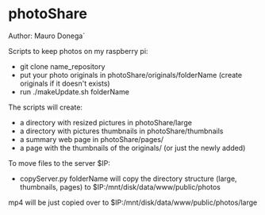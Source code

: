 # photoShare

Author: Mauro Donega`

Scripts to keep photos on my raspberry pi:
- git clone name_repository
- put your photo originals in photoShare/originals/folderName (create originals if it doesn't exists)
- run ./makeUpdate.sh folderName

The scripts will create:
- a directory with resized pictures in photoShare/large
- a directory with pictures thumbnails in photoShare/thumbnails
- a summary web page in photoShare/pages/
- a page with the thumbnails of the originals/<mydir> (or just the newly added)

To move files to the server $IP:
- copyServer.py folderName will copy the directory structure (large, thumbnails, pages) to $IP:/mnt/disk/data/www/public/photos

mp4 will be just copied over to $IP:/mnt/disk/data/www/public/photos/large
